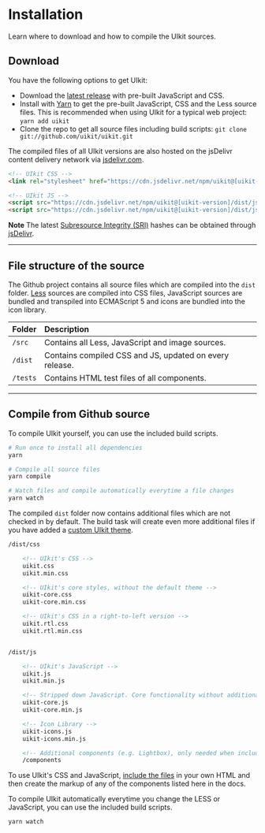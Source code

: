 # Installation

<p class="uk-text-lead">Learn where to download and how to compile the UIkit sources.</p>

## Download

You have the following options to get UIkit:

- Download the [latest release](https://github.com/uikit/uikit/releases/latest) with pre-built JavaScript and CSS.
- Install with [Yarn](https://yarnpkg.com/en/package/uikit) to get the pre-built JavaScript, CSS and the Less source files. This is recommended when using UIkit for a typical web project: ```yarn add uikit```
- Clone the repo to get all source files including build scripts: `git clone git://github.com/uikit/uikit.git`

The compiled files of all UIkit versions are also hosted on the jsDelivr content delivery network via [jsdelivr.com](https://www.jsdelivr.com/package/npm/uikit).

```html
<!-- UIkit CSS -->
<link rel="stylesheet" href="https://cdn.jsdelivr.net/npm/uikit@[uikit-version]/dist/css/uikit.min.css" />

<!-- UIkit JS -->
<script src="https://cdn.jsdelivr.net/npm/uikit@[uikit-version]/dist/js/uikit.min.js"></script>
<script src="https://cdn.jsdelivr.net/npm/uikit@[uikit-version]/dist/js/uikit-icons.min.js"></script>
```

**Note** The latest [Subresource Integrity (SRI)](https://developer.mozilla.org/en-US/docs/Web/Security/Subresource_Integrity) hashes can be obtained through [jsDelivr](https://www.jsdelivr.com/package/npm/uikit).

***

## File structure of the source

The Github project contains all source files which are compiled into the `dist` folder. [Less](http://lesscss.org) sources are compiled into CSS files, JavaScript sources are bundled and transpiled into ECMAScript 5 and icons are bundled into the icon library.

| Folder   | Description                                             |
|:---------|:--------------------------------------------------------|
| `/src`   | Contains all Less, JavaScript and image sources.        |
| `/dist`  | Contains compiled CSS and JS, updated on every release. |
| `/tests` | Contains HTML test files of all components.             |

***

## Compile from Github source

To compile UIkit yourself, you can use the included build scripts.

```sh
# Run once to install all dependencies
yarn

# Compile all source files
yarn compile

# Watch files and compile automatically everytime a file changes
yarn watch
```

The compiled `dist` folder now contains additional files which are not checked in by default. The build task will create even more additional files if you have added a [custom UIkit theme](less.md#use-included-build-process).

```html
/dist/css

    <!-- UIkit's CSS -->
    uikit.css
    uikit.min.css

    <!-- UIkit's core styles, without the default theme -->
    uikit-core.css
    uikit-core.min.css

    <!-- UIkit's CSS in a right-to-left version -->
    uikit.rtl.css
    uikit.rtl.min.css


/dist/js

    <!-- UIkit's JavaScript -->
    uikit.js
    uikit.min.js

    <!-- Stripped down JavaScript. Core functionality without additional components -->
    uikit-core.js
    uikit-core.min.js

    <!-- Icon Library -->
    uikit-icons.js
    uikit-icons.min.js

    <!-- Additional components (e.g. Lightbox), only needed when including uikit-core.js -->
    /components
```

To use UIkit's CSS and JavaScript, [include the files](introduction.md#html-markup) in your own HTML and then create the markup of any of the components listed here in the docs.

To compile UIkit automatically everytime you change the LESS or JavaScript, you can use the included build scripts.

```sh
yarn watch
```

<script>
    UIkit.util.ajax('http://uikit/assets/uikit/package.json', {responseType: 'json'}).then(function (xhr) {
            UIkit.util.$$('pre').forEach(function (pre) {
                pre.innerHTML = pre.innerHTML.replace(/\[uikit-version]/g, xhr.response.version);
            });
        });
</script>
